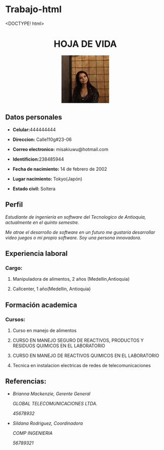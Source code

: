 # Trabajo-html
<!--Anlly Vanessa Cardona-->
<DOCTYPE! html>
<html>
    <head>
	<title> HOJA DE VIDA </title>
	</head>
	    <body>
	     <p><div align="center"><h1>HOJA DE VIDA</h1></div>
	     </p>
	     <div align="center"><img src="foto.jpg" alt="Imagen" /></div> 
         <p> <h2> Datos personales </h2> </p>
	     <ul>
	      <li><p><strong>Celular:</strong>444444444</p></li>
	      <li><p><strong>Direccion:</strong> Calle110g#23-06</p></li>
	      <li><p><strong>Correo electronico:</strong> misakiuwu@hotmail.com</p></li>
          <li><p><strong>Identificion:</strong>238485944 </p></li>
	      <li><p><strong>Fecha de nacimiento:</strong>  14 de febrero de 2002</p></li>
	      <li><p><strong>Lugar nacimiento:</strong> Tokyo(Japón)</p></li>
	      <li><p><strong>Estado civil:</strong>  Soltera</p></li>
	      </ul>
	       <h2>Perfil </h2>
	       <em>Estudiante de ingeniería en software del Tecnologico de Antioquia,
	       actualmente en el quinto semestre. <p> Me atrae el desarrollo de software en un futuro me gustaría
	       desarrollar video juegos o mi propio software. Soy una persona innovadora.</em>
	       <p><h2>Experiencia laboral</h2></p>
	       <p><strong><h3>Cargo:</h3></strong>
	       <ol> <li>Manipuladora de alimentos, 2 años (Medellin,Antioquia)</p></li>
	       <li>Callcenter, 1 año(Medellin, Antioquia)</li>
	       </ol>
	       <p><h2>Formación academica</h2></p>
	       <p><strong><h3>Cursos: </h3></strong>
	       <ol>
	       <li>Curso en manejo de alimentos</p></li>
	       <li>CURSO EN MANEJO SEGURO DE REACTIVOS, PRODUCTOS Y RESIDUOS QUIMICOS EN EL LABORATORIO</p></li>
	       <li>CURSO EN MANEJO DE REACTIVOS QUIMICOS EN EL LABORATORIO</p></li>
	       <li>Tecnica en instalacion electricas de redes de telecomunicaciones</p></li>
	       </ol>
		   <p><h2>Referencias:</h2></p>
		   <ul>
		   <li><em><p>Brianna Mackenzie, Gerente General</p><em>
		   <p>GLOBAL TELECOMUNICACIONES LTDA.</p>
		   <p>45678932</p></li>
		   <li><em><p>Sildana Rodriguez, Coordinadora</p><em>
		   <p>COMP INGENIERIA</p>
		   <p>56789321</p></li>
		   </ul>
	    </body>
</html>
